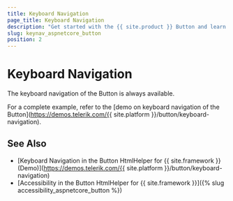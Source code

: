 ```yaml
---
title: Keyboard Navigation
page_title: Keyboard Navigation
description: "Get started with the {{ site.product }} Button and learn about the accessibility support it provides through its keyboard navigation functionality."
slug: keynav_aspnetcore_button
position: 2
---
```


# Keyboard Navigation

The keyboard navigation of the Button is always available.

For a complete example, refer to the [demo on keyboard navigation of the Button](https://demos.telerik.com/{{ site.platform }}/button/keyboard-navigation).

## See Also

* [Keyboard Navigation in the Button HtmlHelper for {{ site.framework }} (Demo)](https://demos.telerik.com/{{ site.platform }}/button/keyboard-navigation)
* [Accessibility in the Button HtmlHelper for {{ site.framework }}]({% slug accessibility_aspnetcore_button %})
